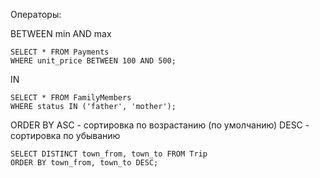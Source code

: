 
Операторы:

BETWEEN min AND max
```
SELECT * FROM Payments
WHERE unit_price BETWEEN 100 AND 500;
```

IN
```
SELECT * FROM FamilyMembers
WHERE status IN ('father', 'mother');
```

ORDER BY
	ASC - сортировка по возрастанию (по умолчанию)
	DESC - сортировка по убыванию
```
SELECT DISTINCT town_from, town_to FROM Trip
ORDER BY town_from, town_to DESC;
```

